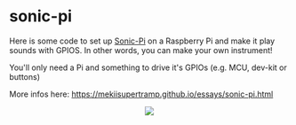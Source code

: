 # sonic-pi

Here is some code to set up [Sonic-Pi](https://sonic-pi.net) on a Raspberry Pi and make it play sounds with GPIOS. 
In other words, you can make your own instrument!

You'll only need a Pi and something to drive it's GPIOs (e.g. MCU, dev-kit or buttons)

More infos here: https://mekiisupertramp.github.io/essays/sonic-pi.html


<p align="center">
<img class="img-fluid" src="sonic-pi"> 
</p>